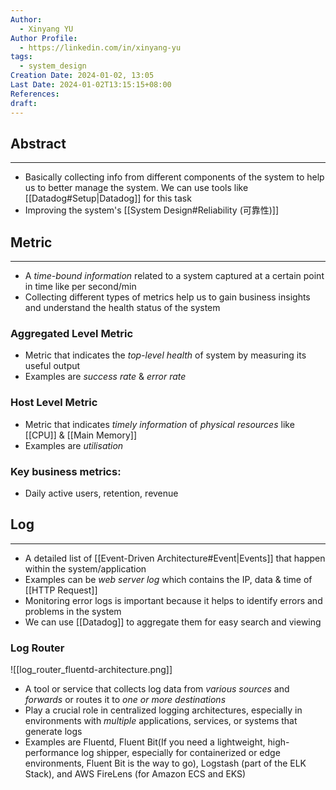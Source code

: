 ```yaml
---
Author:
  - Xinyang YU
Author Profile:
  - https://linkedin.com/in/xinyang-yu
tags:
  - system_design
Creation Date: 2024-01-02, 13:05
Last Date: 2024-01-02T13:15:15+08:00
References: 
draft: 
---
```

## Abstract
---
- Basically collecting info from different components of the system to help us to better manage the system. We can use tools like [[Datadog#Setup|Datadog]] for this task
- Improving the system's [[System Design#Reliability (可靠性)]]


## Metric
---
- A *time-bound information* related to a system captured at a certain point in time like per second/min
- Collecting different types of metrics help us to gain business insights and understand the health status of the system

### Aggregated Level Metric
- Metric that indicates the *top-level health* of system by measuring its useful output
- Examples are *success rate* & *error rate*
### Host Level Metric
- Metric that indicates *timely information* of *physical resources* like [[CPU]] & [[Main Memory]]
- Examples are *utilisation*

### Key business metrics: 
- Daily active users, retention, revenue

## Log
---
- A detailed list of [[Event-Driven Architecture#Event|Events]] that happen within the system/application 
- Examples can be *web server log* which contains the IP, data & time of [[HTTP Request]]
- Monitoring error logs is important because it helps to identify errors and problems in the system
- We can use [[Datadog]] to aggregate them for easy search and viewing

### Log Router
![[log_router_fluentd-architecture.png]]
- A tool or service that collects log data from *various sources* and *forwards* or routes it to *one or more destinations* 
- Play a crucial role in centralized logging architectures, especially in environments with *multiple* applications, services, or systems that generate logs
- Examples are Fluentd, Fluent Bit(If you need a lightweight, high-performance log shipper, especially for containerized or edge environments, Fluent Bit is the way to go), Logstash (part of the ELK Stack), and AWS FireLens (for Amazon ECS and EKS)